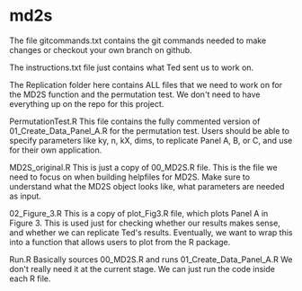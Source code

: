 # md2s


The file gitcommands.txt contains the git commands needed to make changes or checkout your own branch on github.

The instructions.txt file just contains what Ted sent us to work on.

The Replication folder here contains ALL files that we need to work on for the MD2S function and the permutation test.
We don't need to have everything up on the repo for this project. 


PermutationTest.R
This file contains the fully commented version of 01_Create_Data_Panel_A.R for the permutation test. 
Users should be able to specify parameters like ky, n, kX, dims, to replicate Panel A, B, or C, and use for their own application. 

MD2S_original.R
This is just a copy of 00_MD2S.R file. This is the file we need to focus on when building helpfiles for MD2S. Make sure to understand what the MD2S object looks like, what parameters are needed as input.

02_Figure_3.R
This is a copy of plot_Fig3.R file, which plots Panel A in Figure 3. 
This is used just for checking whether our results makes sense, and whether we can replicate Ted's results.
Eventually, we want to wrap this into a function that allows users to plot from the R package. 

Run.R 
Basically sources 00_MD2S.R and runs 01_Create_Data_Panel_A.R
We don't really need it at the current stage. We can just run the code inside each R file.






